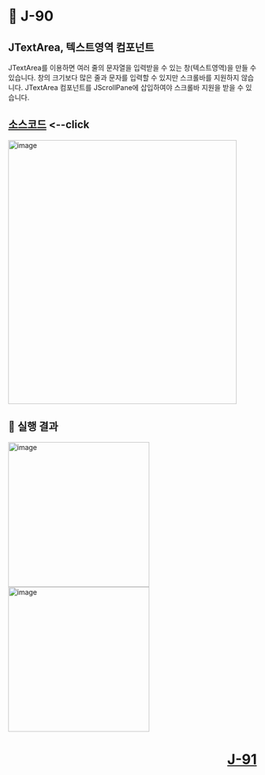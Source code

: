 # 📖 J-90

## JTextArea, 텍스트영역 컴포넌트
<p>
  JTextArea를 이용하면 여러 줄의 문자열을 입력받을 수 있는 창(텍스트영역)을 만들 수 있습니다.
  창의 크기보다 많은 줄과 문자를 입력할 수 있지만 스크롤바를 지원하지 않습니다.
  JTextArea 컴포넌트를 JScrollPane에 삽입하여야 스크롤바 지원을 받을 수 있습니다.
</p>

[소스코드](./TextAreaEx.java) <--click
---

<img width="463" height="534" alt="image" src="https://github.com/user-attachments/assets/dfdcaa1e-be40-46b5-bd8f-50d9a0b78e09" />

📘 실행 결과
---

<img width="286" height="293" alt="image" src="https://github.com/user-attachments/assets/9e6e209d-443c-48f2-a521-57d0db80eb05" />
<img width="286" height="293" alt="image" src="https://github.com/user-attachments/assets/1902bbfb-a8b7-4ae3-a573-23f26db6a1fc" />

# <p align="right">[J-91](./J_91.md)</p>
